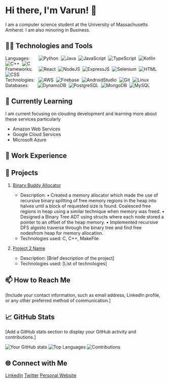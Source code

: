 # Hi there, I'm Varun! 👋

I am a computer science student at the University of Massachusetts Amherst. I am also minoring in Business.

## 🧑‍💻 Technologies and Tools

Languages: 
&nbsp;
&nbsp;
&nbsp;
![Python](https://img.shields.io/badge/-Python-3776AB?style=flat&logo=python&logoColor=white)&nbsp;
![Java](https://img.shields.io/badge/-Java-e32802?style=flat&logo=Java&logoColor=orange&logoColor=white)&nbsp;
![JavaScript](https://img.shields.io/badge/-JavaScript-F7DF1E?style=flat&logo=javascript&logoColor=white)&nbsp;
![TypeScript](https://img.shields.io/badge/-TypeScript-3178C6?style=flat&logo=typescript&logoColor=white)&nbsp;
![Kotlin](https://img.shields.io/badge/-Kotlin-7F52FF?style=flat&logo=kotlin&logoColor=white)&nbsp;
![C++](https://img.shields.io/badge/-C++-00599C?style=flat&logo=C%2B%2B&logoColor=white)&nbsp;
![C](https://img.shields.io/badge/-C-00599C?style=flat&logo=C&logoColor=white)&nbsp;\
Frameworks:
&nbsp;
&nbsp;
![React](https://img.shields.io/badge/-React-61DAFB?style=flat&logo=react&logoColor=white)&nbsp;
![NodeJS](https://img.shields.io/badge/-NodeJS-339933?style=flat&logo=nodedotjs&logoColor=white)&nbsp;
![ExpressJS](https://img.shields.io/badge/-Express-000000?style=flat&logo=express&logoColor=white)&nbsp;
![Selenium](https://img.shields.io/badge/-Selenium-339933?style=flat&logo=selenium&logoColor=white)&nbsp;
![HTML](https://img.shields.io/badge/-HTML-E34F26?style=flat&logo=HTML5&logoColor=white)&nbsp;
![CSS](https://img.shields.io/badge/-CSS-1572B6?style=flat&logo=CSS3&logoColor=1572B6&logoColor=white)&nbsp;\
Technologies:
&nbsp;
![AWS](https://img.shields.io/badge/-AWS-232F3E?style=flat&logo=AmazonAWS&logoColor=white)&nbsp;
![Firebase](https://img.shields.io/badge/-Firebase-FFCA28?style=flat&logo=firebase&logoColor=white)&nbsp;
![AndroidStudio](https://img.shields.io/badge/-Android%20Studio-3FA037?style=flat&logo=androidstudio&logoColor=white)&nbsp;
![Git](https://img.shields.io/badge/-Git-F05032?style=flat&logo=git&logoColor=white)&nbsp;
![Linux](https://img.shields.io/badge/-Linux-FFCA28?style=flat&logo=linux&logoColor=black)&nbsp;\
Databases:
&nbsp;
&nbsp;
&nbsp;
![DynamoDB](https://img.shields.io/badge/-DynamoDB-4053D6?style=flat&logo=AmazonDynamoDB&logoColor=white)&nbsp;
![PostgreSQL](https://img.shields.io/badge/-PostgreSQL-4169E1?style=flat&logo=postgresql&logoColor=white)&nbsp;
![MongoDB](https://img.shields.io/badge/-MongoDB-47A248?style=flat&logo=mongodb&logoColor=white)&nbsp;
![MySQL](https://img.shields.io/badge/-MySQL-4479A1?style=flat&logo=mysql&logoColor=white)&nbsp;

## 🌱 Currently Learning

I am current focusing on clouding development and learning more about these services particularly

- Amazon Web Services
- Google Cloud Services
- Microsoft Azure

## 💼 Work Experience



## 🚀 Projects

1. [Binary Buddy Allocator]([link](https://github.com/vgandhi13/Extension-of-Memory-Allocator---Binary-Buddy-Allocator))
   - Description: 
   • Created a memory allocator which made the use of recursive binary splitting of free memory regions in the heap into halves
   until a block of requested size is found. Coalesced free regions in heap using a similar technique when memory was freed.
   • Designed a Binary Tree ADT using structs where each node stored a pointer to an offset of the heap memory.
   • Implemented recursive DFS algosto traverse through the binary tree and find free nodesfrom heap for memory allocation.
   - Technologies used: C, C++, MakeFile

2. [Project 2 Name](link)
   - Description: [Brief description of the project]
   - Technologies used: [List of technologies]

## 📫 How to Reach Me

[Include your contact information, such as email address, LinkedIn profile, or any other preferred method of communication.]

## 📈 GitHub Stats

[Add a GitHub stats section to display your GitHub activity and contributions.]

![Your GitHub stats](https://github-readme-stats.vercel.app/api?username=vgandhi13&show_icons=true&theme=dark)
![Top Languages](https://github-readme-stats.vercel.app/api/top-langs/?username=vgandhi13&layout=compact&hide=html&theme=dark)
![Contributions](https://github-readme-streak-stats.herokuapp.com/?user=vgandhi13&theme=dark)

## 🌐 Connect with Me

[LinkedIn](https://www.linkedin.com/in/your-profile)
[Twitter](https://twitter.com/your-handle)
[Personal Website](https://www.yourwebsite.com)

